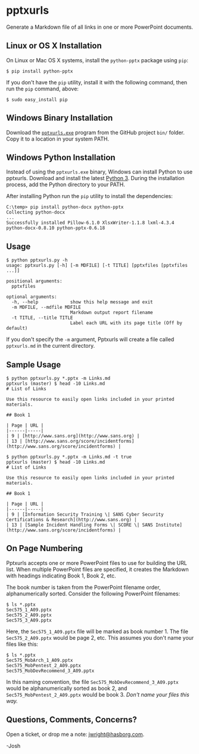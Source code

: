 pptxurls
======

Generate a Markdown file of all links in one or more PowerPoint documents.

## Linux or OS X Installation

On Linux or Mac OS X systems, install the `python-pptx` package using `pip`:

```
$ pip install python-pptx
```

If you don't have the `pip` utility, install it with the following command,
then run the `pip` command, above:

```
$ sudo easy_install pip
```

## Windows Binary Installation

Download the
[`pptxurls.exe`](https://github.com/joswr1ght/pptxurls/blob/master/bin/pptxurls.exe)
program from the GitHub project `bin/` folder. Copy it to a location in your
system PATH.


## Windows Python Installation

Instead of using the `pptxurls.exe` binary, Windows can install Python to use
pptxurls.  Download and install the latest [Python
3](https://www.python.org/downloads/windowsi).  During the installation
process, add the Python directory to your PATH.

After installing Python run the `pip` utility to install the dependencies:

```
C:\temp> pip install python-docx python-pptx
Collecting python-docx
...
Successfully installed Pillow-6.1.0 XlsxWriter-1.1.8 lxml-4.3.4 python-docx-0.8.10 python-pptx-0.6.18
```

## Usage

```
$ python pptxurls.py -h
usage: pptxurls.py [-h] [-m MDFILE] [-t TITLE] [pptxfiles [pptxfiles ...]]

positional arguments:
  pptxfiles

optional arguments:
  -h, --help            show this help message and exit
  -m MDFILE, --mdfile MDFILE
                        Markdown output report filename
  -t TITLE, --title TITLE
                        Label each URL with its page title (Off by default)
```

If you don't specify the `-m` argument, Pptxurls will create a file
called `pptxurls.md` in the current directory.

## Sample Usage

```
$ python pptxurls.py *.pptx -m Links.md
pptxurls (master) $ head -10 Links.md
# List of Links

Use this resource to easily open links included in your printed materials.

## Book 1

| Page | URL |
|------|-----|
| 9 | [http://www.sans.org](http://www.sans.org) |
| 13 | [http://www.sans.org/score/incidentforms](http://www.sans.org/score/incidentforms) |

$ python pptxurls.py *.pptx -m Links.md -t true
pptxurls (master) $ head -10 Links.md
# List of Links

Use this resource to easily open links included in your printed materials.

## Book 1

| Page | URL |
|------|-----|
| 9 | [Information Security Training \| SANS Cyber Security Certifications & Research](http://www.sans.org) |
| 13 | [Sample Incident Handling Forms \| SCORE \| SANS Institute](http://www.sans.org/score/incidentforms) |
```

## On Page Numbering

Pptxurls accepts one or more PowerPoint files to use for building the URL
list. When multiple PowerPoint files are specified, it
creates the Markdown with headings indicating Book 1, Book 2, etc.

The book number is taken from the PowerPoint filename order, alphanumerically
sorted.  Consider the following PowerPoint filenames:

```
$ ls *.pptx
Sec575_1_A09.pptx
Sec575_2_A09.pptx
Sec575_3_A09.pptx
```

Here, the `Sec575_1_A09.pptx` file will be marked as book number 1. The file
`Sec575_2_A09.pptx` would be page 2, etc.  This assumes you don't name your
files like this:

```
$ ls *.pptx
Sec575_MobArch_1_A09.pptx
Sec575_MobPentest_2_A09.pptx
Sec575_MobDevRecommend_3_A09.pptx
```

In this naming convention, the file `Sec575_MobDevRecommend_3_A09.pptx` would
be alphanumerically sorted as book 2, and `Sec575_MobPentest_2_A09.pptx` would
be book 3.  *Don't name your files this way.*


## Questions, Comments, Concerns?

Open a ticket, or drop me a note: jwright@hasborg.com.

-Josh
